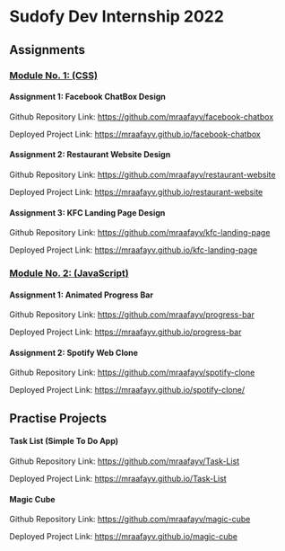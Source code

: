 # Sudofy Dev Internship 2022

## Assignments

### <ins> Module No. 1: (CSS) </ins>

#### Assignment 1: Facebook ChatBox Design

Github Repository Link: https://github.com/mraafayv/facebook-chatbox

Deployed Project Link: https://mraafayv.github.io/facebook-chatbox



#### Assignment 2: Restaurant Website Design

Github Repository Link: https://github.com/mraafayv/restaurant-website

Deployed Project Link: https://mraafayv.github.io/restaurant-website



#### Assignment 3: KFC Landing Page Design

Github Repository Link: https://github.com/mraafayv/kfc-landing-page

Deployed Project Link: https://mraafayv.github.io/kfc-landing-page



### <ins> Module No. 2: (JavaScript) </ins>

#### Assignment 1: Animated Progress Bar

Github Repository Link: https://github.com/mraafayv/progress-bar

Deployed Project Link: https://mraafayv.github.io/progress-bar



#### Assignment 2: Spotify Web Clone

Github Repository Link: https://github.com/mraafayv/spotify-clone

Deployed Project Link: https://mraafayv.github.io/spotify-clone/


##

## Practise Projects

#### Task List (Simple To Do App)

Github Repository Link: https://github.com/mraafayv/Task-List

Deployed Project Link: https://mraafayv.github.io/Task-List



#### Magic Cube

Github Repository Link: https://github.com/mraafayv/magic-cube

Deployed Project Link: https://mraafayv.github.io/magic-cube



